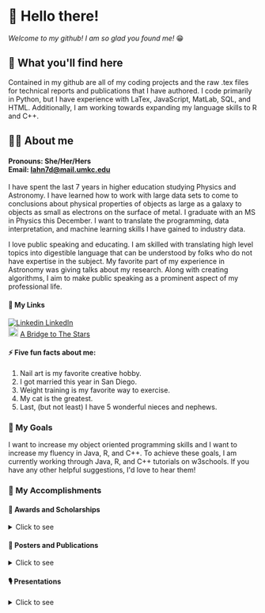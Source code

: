 # 👋 Hello there! 

<i>Welcome to my github! I am so glad you found me!</i> &#128513;

## &#128064; What you'll find here
Contained in my github are all of my coding projects and the raw .tex files for technical reports and publications that I have authored. I code primarily 
in Python, but I have experience with LaTex, JavaScript, MatLab, SQL, and HTML. Additionally, I am working towards expanding my language skills to R and 
C++.

## &#128105;&#127996; About me
#### Pronouns: She/Her/Hers </br> Email: lahn7d@mail.umkc.edu

I have spent the last 7 years in higher education studying Physics and Astronomy. I have learned how to work with large data sets to come to conclusions 
about physical properties of objects as large as a galaxy to objects as small as electrons on the surface of metal. I graduate with an MS in Physics this 
December. I want to translate the programming, data interpretation, and machine learning skills I have gained to industry data.

I love public speaking and educating. I am skilled with translating high level topics into digestible language that can be understood by folks who do not 
have expertise in the subject. My favorite part of my experience in Astronomy was giving talks about my research. Along with creating algorithms, I aim to 
make public speaking as a prominent aspect of my professional life.

#### &#128279; My Links
[![Linkedin](https://i.stack.imgur.com/gVE0j.png)  LinkedIn](https://www.linkedin.com/in/lauren-anne-higgins/) </br>
<img src="https://i.imgur.com/TZcJ1CK.png" width="20"> [A Bridge to The Stars](https://www.umkc.edu/mide/a-bridge-to-the-stars/)

#### ⚡ Five fun facts about me: 
<ol>
  <li>Nail art is my favorite creative hobby.</li>
  <li>I got married this year in San Diego.</li>
  <li>Weight training is my favorite way to exercise.</li>
  <li>My cat is the greatest.</li>
  <li>Last, (but not least) I have 5 wonderful nieces and nephews.</li>
</ol>

### &#129349; My Goals 

I want to increase my object oriented programming skills and I want to increase my fluency in Java, R, and C++. To achieve these goals, I am currently 
working through Java, R, and C++ tutorials on w3schools. If you have any other helpful suggestions, I'd love to hear them!

### &#127919; My Accomplishments

#### &#127941; Awards and Scholarships
<details>
<summary>Click to see</summary>
  <ul>
    <li>Universities Space Research Association Undergraduate Award, Honorable Mention</li> 
    <li>Undergraduate Research Fellow Distinction - University of Missouri - Kansas City</li> 
    <li>NASA Missouri Space Grant Scholarship</li> 
    <li>Summa Cum Laude - University of Missouri - Kansas City</li> 
  </ul>
</details>

#### &#128196; Posters and Publications
<details>
<summary>Click to see</summary>
  <ul>
    <li>“21 cm Cosmology and the Near Infrared Background,” Lauren Higgins, Anna Schauer, Volker        
                   Bromm, Jan. 6, 2020, 235th Meeting of the American Astronomical Society, Honolulu, HI, abstract     
                   #108.14 poster. https://ui.adsabs.harvard.edu/abs/2020AAS...23510814H/abstract </li>
    <li>“21 cm Cosmology and the Near Infrared Background,” Lauren Higgins, Anna Schauer, Volker        
         Bromm, ASPCS, 2020 Compendium of Undergraduate Research in Astronomy and Space  
                   Physics. http://www.aspbooks.org/a/volumes/article_details/?paper_id=39446 </li>
    <li>“Spectral Energy Distribution Analysis of WISE-Selected Obscured AGNs in Major Mergers from the 
         SDSS,” Madalyn E. Weston, Daniel H. McIntosh, Kameswara Mantha, Lauren Higgins, Nicholas 
         Putnam, Jan. 8, 2019, 233rd Meeting of the American Astronomical Society, Seattle, WA, abstract 
                    #243.36 poster. https://ui.adsabs.harvard.edu/abs/2019AAS...23324336W/abstract </li>
    <li>“Spectral Energy Distribution Analysis of WISE-Selected Obscured AGNs in Major Mergers from the  
        SDSS,” Madalyn E. Weston, Daniel H. McIntosh, Lauren Higgins, Nicholas Putnam, Jul. 30 – 
        Aug. 3, 2018, Are AGNs special?, Durham, UK poster #2/3N.</li>
    <li>“A Bridge to the Stars Scholarship and Mentoring Program (FY2016)” Jennings, Derrick, Lauren 
         Higgins, Rubyet Evans, Yana Yen. Missouri Space Grant Consortium 2017 Spring Meeting.</li>
    <li>“How to Build an Effective High School-to-College STEM Bridge” Jennings, Derrick, Jaime       
          Arnold, Rubyet Evan, Lauren Higgins, Osiris Hines. Missouri Space Grant Consortium 2018 
          Spring Meeting.</li>
    <li>“Spectral Energy Distributions of WISE-Selected Obscured AGNs in the Local Universe”
         Weston, Madalyn E., Daniel H. McIntosh, Lauren Higgins, Nicholas Putnam, 2019 in prep.</li>
    <li>“MergerPhot: A Multi-Wavelength Homomorphic Aperture Photometry Code for Merging Galaxies”
          Weston, Madalyn E., Daniel H. McIntosh, Kameswara Mantha, Lauren Higgins, 2019 in prep.</li>
  </ul>
</details>

#### &#127897; Presentations
<details>
<summary>Click to see</summary>
  <ul>
    <li> "Tree Rings in Dark Energy Survey Camera" Lauren Higgins. Aug. 14th, SLACK Intern Deliverables Presentation. </li>
    <li> “Spectral Energy Distributions of WISE-Selected Obscured AGNs in the Local Universe”
          Lauren Higgins, Madalyn E. Weston, Daniel H. McIntosh, Nicholas Putnam. Apr. 27th, Missouri    
          Space Grant Consortium 2019 Spring Meeting.</li>
    <li>“Spectral Energy Distributions of WISE-Selected Obscured AGNs in the Local Universe”
          Lauren Higgins, Madalyn E. Weston, Daniel H. McIntosh, Nicholas Putnam. Apr. 13th, Mid-
          American Regional Astrophysics Conference 2019.</li>
    <li>“Increasing Popularity and Success of A Bridge to the Stars, a High School to College Pipeline  
         Program (FY2017)” Jaime Arnold, Rubyet Evan, Lauren Higgins, Osiris Hines. Apr 20th.
         Missouri Space Grant Consortium 2018 Spring Meeting.</li>
    <li>“Bring into Focus STEM Identities for Urban High School Students: A Bridge to the Stars” Derrick 
         Jennings, Rubyet Even, Lauren Higgins, Yana Yen. April 21st. Missouri Space Grant Consortium  
         2017 Spring Meeting.</li>
  </ul>
</details>

<!--

**higgins4286/higgins4286** is a ✨ _special_ ✨ repository because its `README.md` (this file) appears on your GitHub profile.

Here are some ideas to get you started:

- 🔭 I’m currently working on ...
- 🌱 I’m currently learning ...
- 👯 I’m looking to collaborate on ...
- 🤔 I’m looking for help with ...
- 💬 Ask me about ...
- 📫 How to reach me: ...
- 😄 Pronouns: ...
- ⚡ Fun fact: ...
-->

